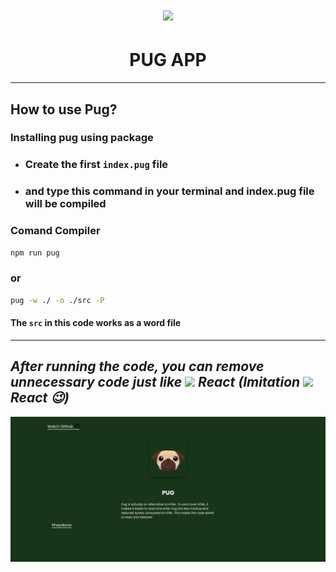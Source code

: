 <h1 align="center"><img src="https://raw.githubusercontent.com/jasurhaydarovcode/jasurhaydarovcode/main/FremWork%20%26%20Library/Pug-Dark.svg" width="90"></h1>
<h1 align="center"> PUG APP </h1>

---

## How to use Pug?

### Installing pug using package

- ### Create the first `index.pug` file


- ### and type this command in your terminal and index.pug file will be compiled

### Comand Compiler
```bash
npm run pug
```
### or
```bash
pug -w ./ -o ./src -P
```

#### The `src` in this code works as a word file

---

## ___After running the code, you can remove unnecessary code just like <img src="https://upload.wikimedia.org/wikipedia/commons/thumb/a/a7/React-icon.svg/2300px-React-icon.svg.png" width="20"> React (Imitation <img src="https://upload.wikimedia.org/wikipedia/commons/thumb/a/a7/React-icon.svg/2300px-React-icon.svg.png" width="20"> React 😉)___

<img src="./.github/banner (3).png" title="Pug App" alt="pug app">
